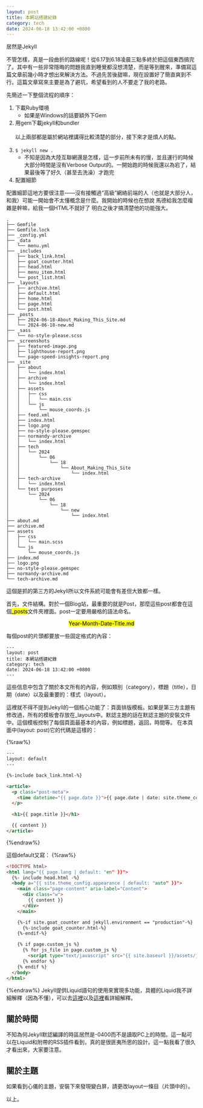 ```yaml
---
layout: post
title: 本網站搭建紀錄
category: tech
date: 2024-06-18 13:42:00 +0800
---
```



居然是Jekyll


不管怎樣，真是一段曲折的路線呢！從6.17到6.18凌晨三點多終於把這個東西搞完了。其中有一些非常隱晦的問題我直到睡覺都沒想清楚，而是等到醒來，準備寫這篇文章前幾小時才想出來解決方法。不過先苦後甜嘛，現在設置好了簡直爽到不行。這篇文章寫來主要是為了避坑，希望看到的人不要走了我的老路。

先簡述一下整個流程的順序：

1. 下載Ruby環境
    - 如果是Windows的話要額外下Gem
2. 用gem下載jekyll和bundler<br><br>
以上兩部都是屬於網站裡講得比較清楚的部分，接下來才是煩人的點。
<br><br>
3. `$ jekyll new .`
    - 不知是因為大陸互聯網還是怎樣，這一步前所未有的慢，並且運行的時候大部分時間是沒有Verbose Output的。一開始跑的時候我還以為宕了，結果最後等了好久（甚至去洗澡）才跑完
4. 配置細節

配置細節這地方要很注意——沒有接觸過“高級”網絡前端的人（也就是大部分人，和我）可能一開始會不太懂概念是什麼。我開始的時候也在想說 馬德給我怎麼複雜是幹嘛，給我一個HTML不就好了 明白之後才搞清楚他的功能強大。

```
.
├── Gemfile
├── Gemfile.lock
├── _config.yml
├── _data
│   └── menu.yml
├── _includes
│   ├── back_link.html
│   ├── goat_counter.html
│   ├── head.html
│   ├── menu_item.html
│   └── post_list.html
├── _layouts
│   ├── archive.html
│   ├── default.html
│   ├── home.html
│   ├── page.html
│   └── post.html
├── _posts
│   ├── 2024-06-18-About_Making_This_Site.md
│   └── 2024-06-18-new.md
├── _sass
│   └── no-style-please.scss
├── _screenshots
│   ├── featured-image.png
│   ├── lighthouse-report.png
│   └── page-speed-insights-report.png
├── _site
│   ├── about
│   │   └── index.html
│   ├── archive
│   │   └── index.html
│   ├── assets
│   │   ├── css
│   │   │   └── main.css
│   │   └── js
│   │       └── mouse_coords.js
│   ├── feed.xml
│   ├── index.html
│   ├── logo.png
│   ├── no-style-please.gemspec
│   ├── normandy-archive
│   │   └── index.html
│   ├── tech
│   │   └── 2024
│   │       └── 06
│   │           └── 18
│   │               └── About_Making_This_Site
│   │                   └── index.html
│   ├── tech-archive
│   │   └── index.html
│   └── test purposes
│       └── 2024
│           └── 06
│               └── 18
│                   └── new
│                       └── index.html
├── about.md
├── archive.md
├── assets
│   ├── css
│   │   └── main.scss
│   └── js
│       └── mouse_coords.js
├── index.md
├── logo.png
├── no-style-please.gemspec
├── normandy-archive.md
└── tech-archive.md
```

這個是抓的第三方的Jekyll所以文件系統可能會有差但大致都一樣。

首先，文件結構。對於一個Blog站，最重要的就是Post，那麼這些post都會在這個<mark>_posts</mark>文件夾裡面。post一定要用嚴格的語法命名。

<center><mark>Year-Month-Date-Title.md</mark></center>

每個post的片頭都要放一些固定格式的內容：

    ---
    layout: post
    title: 本網站搭建紀錄
    category: tech
    date: 2024-06-18 13:42:00 +0800
    ---

這些信息中包含了關於本文所有的內容，例如類別（category），標題（title），日期（date）以及最重要的：樣式（layout）。

這裡就不得不提到Jekyll的一個核心功能了：頁面排版模板。如果是第三方主題有修改過，所有的模板會存放在_layouts中。默認主題的話在默認主題的安裝文件中。這個模板控制了每個頁面最基本的內容，例如標題，返回，時間等。 在本頁面中(layout: post)它的代碼是這樣的：

{%raw%}
```html
---
layout: default
---

{%-include back_link.html-%}

<article>
  <p class="post-meta">
    <time datetime="{{ page.date }}">{{ page.date | date: site.theme_config.date_format_post }}</time>
  </p>
  
  <h1>{{ page.title }}</h1>

  {{ content }}
</article>
```
{%endraw%}

這個default又寫：
{%raw%}
```html
<!DOCTYPE html>
<html lang="{{ page.lang | default: "en" }}">
  {%- include head.html -%}
  <body a="{{ site.theme_config.appearance | default: "auto" }}">
    <main class="page-content" aria-label="Content">
      <div class="w">
        {{ content }}
      </div>
    </main>

    {%-if site.goat_counter and jekyll.environment == "production"-%}
      {%-include goat_counter.html-%}
    {%-endif-%}

    {% if page.custom_js %}
      {% for js_file in page.custom_js %}
        <script type="text/javascript" src="{{ site.baseurl }}/assets/js/{{ js_file }}.js"></script>
      {% endfor %}
    {% endif %}
  </body>
</html>
```
{%endraw%}
Jekyll提供Liquid語句的使用來實現多功能，具體的Liquid我不詳細解釋（因為不懂），可以去[這裡](https://jekyllrb.com/docs/liquid/)以及[這裡](https://shopify.github.io/liquid/)看詳細解釋。

關於時間
---
不知為何Jekyll默認編譯的時區居然是-0400而不是讀取PC上的時間。這一點可以在Liquid和附帶的RSS插件看到，真的是很匪夷所思的設計。這一點我看了很久才看出來，大家要注意。

關於主題
---
如果看到心儀的主題，安裝下來發現變白屏，請更改layout一條目（片頭中的）。

以上。
